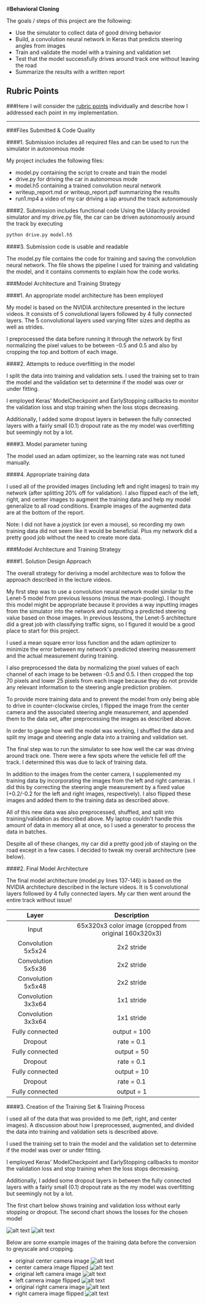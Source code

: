 #**Behavioral Cloning** 

The goals / steps of this project are the following:
* Use the simulator to collect data of good driving behavior
* Build, a convolution neural network in Keras that predicts steering angles from images
* Train and validate the model with a training and validation set
* Test that the model successfully drives around track one without leaving the road
* Summarize the results with a written report


[//]: # (Image References)

[image1]: ./overfitting.png "Overfitting"
[image2]: ./loss.png "Final loss function"
[image3]: ./image_0_angle_0.0.png "Center camera no flip"
[image4]: ./image_1_angle_-0.0.png "Center camera flipped"
[image5]: ./image_2_angle_0.2.png "Left camera no flip"
[image6]: ./image_3_angle_-0.2.png "Left camera flipped"
[image7]: ./image_4_angle_-0.2.png "Right camera no flip"
[image8]: ./image_5_angle_0.2.png "Left camera flipped"

## Rubric Points
###Here I will consider the [rubric points](https://review.udacity.com/#!/rubrics/432/view) individually and describe how I addressed each point in my implementation.  

---
###Files Submitted & Code Quality

####1. Submission includes all required files and can be used to run the simulator in autonomous mode

My project includes the following files:
* model.py containing the script to create and train the model
* drive.py for driving the car in autonomous mode
* model.h5 containing a trained convolution neural network 
* writeup_report.md or writeup_report.pdf summarizing the results
* run1.mp4 a video of my car driving a lap around the track autonomously

####2. Submission includes functional code
Using the Udacity provided simulator and my drive.py file, the car can be driven autonomously around the track by executing 
```sh
python drive.py model.h5
```

####3. Submission code is usable and readable

The model.py file contains the code for training and saving the convolution neural network. The file shows the pipeline I used for training and validating the model, and it contains comments to explain how the code works.

###Model Architecture and Training Strategy

####1. An appropriate model architecture has been employed

My model is based on the NVIDIA architecture presented in the lecture videos. It consists of 5 convolutional layers followed by 4 fully connected layers. The 5 convolutional layers used varying filter sizes and depths as well as strides. 

I preprocessed the data before running it through the network by first normalizing the pixel values to be between -0.5 and 0.5 and also by cropping the top and bottom of each image. 

####2. Attempts to reduce overfitting in the model

I split the data into training and validation sets. I used the training set to train the model and the validation set to determine if the model was over or under fitting. 

I employed Keras' ModelCheckpoint and EarlyStopping callbacks to monitor the validation loss and stop training when the loss stops decreasing. 

Additionally, I added some dropout layers in between the fully connected layers with a fairly small (0.1) dropout rate as the my model was overfitting but seemingly not by a lot.

####3. Model parameter tuning

The model used an adam optimizer, so the learning rate was not tuned manually. 

####4. Appropriate training data

I used all of the provided images (including left and right images) to train my network (after splitting 20% off for validation). I also flipped each of the left, right, and center images to augment the training data and help my model generalize to all road conditions. Example images of the augmented data are at the bottom of the report.

Note: I did not have a joystick (or even a mouse), so recording my own training data did not seem like it would be beneficial. Plus my network did a pretty good job without the need to create more data.

###Model Architecture and Training Strategy

####1. Solution Design Approach

The overall strategy for deriving a model architecture was to follow the approach described in the lecture videos. 

My first step was to use a convolution neural network model similar to the Lenet-5 model from previous lessons (minus the max-pooling). I thought this model might be appropriate because it provides a way inputting images from the simulator into the network and outputting a predicted steering value based on those images. In previous lessons, the Lenet-5 architecture did a great job with classifying traffic signs, so I figured it would be a good place to start for this project.

I used a mean square error loss function and the adam optimizer to minimize the error between my network's predicted steering measurement and the actual measurement during training.

I also preprocessed the data by normalizing the pixel values of each channel of each image to be between -0.5 and 0.5. I then cropped the top 70 pixels and lower 25 pixels from each image because they do not provide any relevant information to the steering angle prediction problem.

To provide more training data and to prevent the model from only being able to drive in counter-clockwise circles, I flipped the image from the center camera and the associated steering angle measurement, and appended them to the data set, after preprocessing the images as described above.

In order to gauge how well the model was working, I shuffled the data and split my image and steering angle data into a training and validation set. 

The final step was to run the simulator to see how well the car was driving around track one. There were a few spots where the vehicle fell off the track. I determined this was due to lack of training data. 

In addition to the images from the center camera, I supplemented my training data by incorporating the images from the left and right cameras. I did this by correcting the steering angle measurement by a fixed value (+0.2/-0.2 for the left and right images, respectively). I also flipped these images and added them to the training data as described above. 

All of this new data was also preprocessed, shuffled, and split into training/validation as described above. My laptop couldn't handle this amount of data in memory all at once, so I used a generator to process the data in batches.

Despite all of these changes, my car did a pretty good job of staying on the road except in a few cases. I decided to tweak my overall architecture (see below).

####2. Final Model Architecture

The final model architecture (model.py lines 137-146) is based on the NVIDIA architecture described in the lecture videos. It is 5 convolutional layers followed by 4 fully connected layers. My car then went around the entire track without issue!

| Layer         		|     Description	        					| 
|:---------------------:|:---------------------------------------------:| 
| Input         		      | 65x320x3 color image (cropped from original 160x320x3) | 
| Convolution 5x5x24     	| 2x2 stride | RELU activation 	|					 
| Convolution 5x5x36     	| 2x2 stride | RELU activation 	|
| Convolution 5x5x48     	| 2x2 stride | RELU activation 	|
| Convolution 3x3x64     	| 1x1 stride | RELU activation 	|
| Convolution 3x3x64     	| 1x1 stride | RELU activation 	|
| Fully connected		      | output = 100        					|
| Dropout		      | rate = 0.1        					|
| Fully connected		      | output = 50         					|
| Dropout		      | rate = 0.1        					|
| Fully connected		      | output = 10         					|
| Dropout		      | rate = 0.1        					|
| Fully connected		      | output = 1         					  |

####3. Creation of the Training Set & Training Process

I used all of the data that was provided to me (left, right, and center images). A discussion about how I preprocessed, augmented, and divided the data into training and validation sets is described above.

I used the training set to train the model and the validation set to determine if the model was over or under fitting. 

I employed Keras' ModelCheckpoint and EarlyStopping callbacks to monitor the validation loss and stop training when the loss stops decreasing. 

Additionally, I added some dropout layers in between the fully connected layers with a fairly small (0.1) dropout rate as the my model was overfitting but seemingly not by a lot. 

The first chart below shows training and validation loss without early stopping or dropout. The second chart shows the losses for the chosen model

![alt text][image1]
![alt text][image2]

Below are some example images of the training data before the conversion to greyscale and cropping. 
 - original center camera image
 ![alt text][image3]
 - center camera image flipped
 ![alt text][image4]
  - original left camera image
 ![alt text][image5]
 - left camera image flipped
 ![alt text][image6]
  - original right camera image
 ![alt text][image7]
 - right camera image flipped
 ![alt text][image8]

